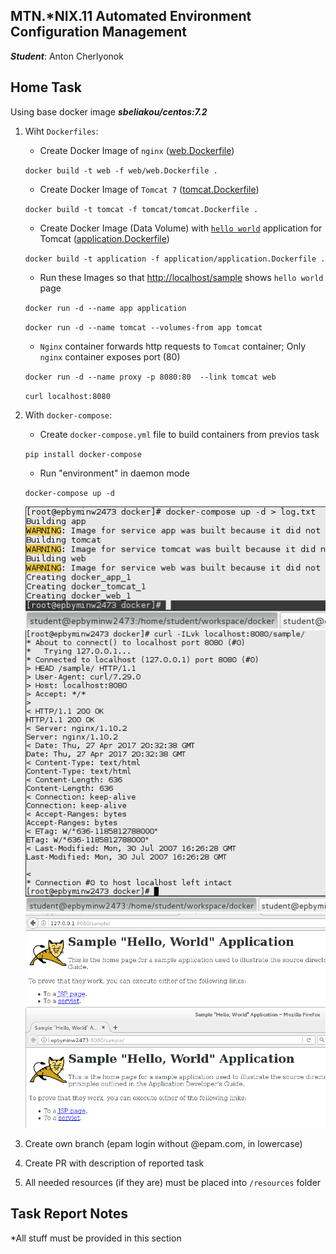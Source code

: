 MTN.*NIX.11 Automated Environment Configuration Management
---

***Student***: Anton Cherlyonok

Home Task
---

Using base docker image ***sbeliakou/centos:7.2***

1. Wiht ```Dockerfiles```:
    - Create Docker Image of ```nginx``` ([web.Dockerfile](/web.Dockerfile))

    `docker build -t web -f web/web.Dockerfile .`

    - Create Docker Image of ```Tomcat 7``` ([tomcat.Dockerfile](/tomcat.Dockerfile))

    `docker build -t tomcat -f tomcat/tomcat.Dockerfile .`

    - Create Docker Image (Data Volume) with [```hello world```](https://tomcat.apache.org/tomcat-7.0-doc/appdev/sample/sample.war) application for Tomcat ([application.Dockerfile](application.Dockerfile))

    `docker build -t application -f application/application.Dockerfile .`

    - Run these Images so that [http://localhost/sample](http://localhost/sample) shows ```hello world``` page

    `docker run -d --name app application`

    `docker run -d --name tomcat --volumes-from app tomcat`


    - ```Nginx``` container forwards http requests to ```Tomcat``` container; Only ```nginx``` container exposes port (80)

    `docker run -d --name proxy -p 8080:80  --link tomcat web`

    `curl localhost:8080`

2. With ```docker-compose```:
    - Create ```docker-compose.yml``` file to build containers from previos task

    `pip install docker-compose`

    - Run "environment" in daemon mode

    `docker-compose up -d`

    <img src="report/2.1.png">
    <img src="report/2.2.png">
    <img src="report/2.3.png">


3. Create own branch (epam login without @epam.com, in lowercase)
4. Create PR with description of reported task
6. All needed resources (if they are) must be placed into ```/resources``` folder

Task Report Notes
---
*All stuff must be provided in this section
